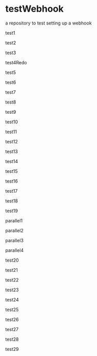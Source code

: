 # testWebhook
a repository to test setting up a webhook

test1

test2

test3

test4Redo

test5

test6

test7

test8

test9

test10

test11

test12

test13

test14

test15

test16

test17

test18

test19

parallel1

parallel2

parallel3

parallel4

test20

test21

test22

test23

test24

test25

test26

test27

test28

test29
